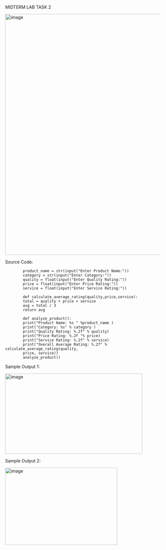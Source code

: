 MIDTERM LAB TASK 2

<img width="744" height="780" alt="image" src="https://github.com/user-attachments/assets/7ecd8b12-e532-4ebd-a904-32db9029740a" />

Source Code:
                        
            product_name = str(input("Enter Product Name:"))
            category = str(input("Enter Category:"))
            quality = float(input("Enter Quality Rating:"))
            price = float(input("Enter Price Rating:"))
            service = float(input("Enter Service Rating:"))            
            
            def calculate_average_rating(quality,price,service):
            total = quality + price + service
            avg = total / 3
            return avg
            
            def analyze_product():
            print("Product Name: %s " %product_name )
            print("Category: %s" % category )
            print("Quality Rating: %.2f" % quality)
            print("Price Rating: %.2f "% price)
            print("Service Rating: %.2f" % service)
            print("Overall Average Rating: %.2f" % calculate_average_rating(quality,
            price, service))
            analyze_product()                       

Sample Output 1:

<img width="444" height="260" alt="image" src="https://github.com/user-attachments/assets/ad5e082a-e9f4-4279-b3f1-a7b0791ee8cc" />

Sample Output 2:

<img width="363" height="250" alt="image" src="https://github.com/user-attachments/assets/7588fd7b-9116-431f-91f2-2236d1409e0f" />



